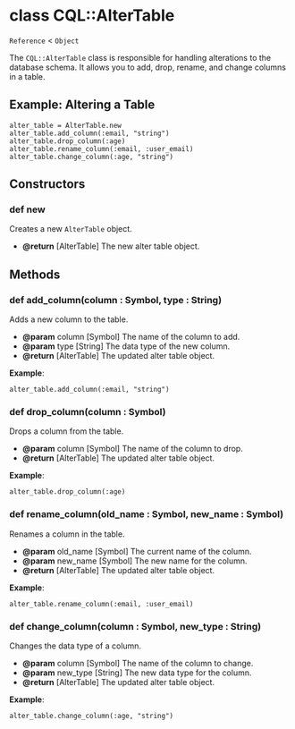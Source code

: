 # class CQL::AlterTable

`Reference` < `Object`

The `CQL::AlterTable` class is responsible for handling alterations to the database schema. It allows you to add, drop, rename, and change columns in a table.

## Example: Altering a Table

```crystal
alter_table = AlterTable.new
alter_table.add_column(:email, "string")
alter_table.drop_column(:age)
alter_table.rename_column(:email, :user_email)
alter_table.change_column(:age, "string")
```

## Constructors

### def new

Creates a new `AlterTable` object.

* **@return** \[AlterTable] The new alter table object.

## Methods

### def add\_column(column : Symbol, type : String)

Adds a new column to the table.

* **@param** column \[Symbol] The name of the column to add.
* **@param** type \[String] The data type of the new column.
* **@return** \[AlterTable] The updated alter table object.

**Example**:

```crystal
alter_table.add_column(:email, "string")
```

### def drop\_column(column : Symbol)

Drops a column from the table.

* **@param** column \[Symbol] The name of the column to drop.
* **@return** \[AlterTable] The updated alter table object.

**Example**:

```crystal
alter_table.drop_column(:age)
```

### def rename\_column(old\_name : Symbol, new\_name : Symbol)

Renames a column in the table.

* **@param** old\_name \[Symbol] The current name of the column.
* **@param** new\_name \[Symbol] The new name for the column.
* **@return** \[AlterTable] The updated alter table object.

**Example**:

```crystal
alter_table.rename_column(:email, :user_email)
```

### def change\_column(column : Symbol, new\_type : String)

Changes the data type of a column.

* **@param** column \[Symbol] The name of the column to change.
* **@param** new\_type \[String] The new data type for the column.
* **@return** \[AlterTable] The updated alter table object.

**Example**:

```crystal
alter_table.change_column(:age, "string")
```
